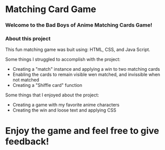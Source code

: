 # Matching Card Game

### Welcome to the Bad Boys of Anime Matching Cards Game! 

### About this project

This fun matching game was buit using: HTML, CSS, and Java Script.

Some things I struggled to accomplish with the project:

- Creating a "match" instance and applying a win to two matching cards
- Enabling the cards to remain visible wen matched, and invissible when not matched
- Creating a "Shiffle card" function

Some things that I enjoyed about the project:

- Creating a game with my favorite anime characters
- Creating the win and loose text and applying CSS

# Enjoy the game and feel free to give feedback!
